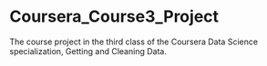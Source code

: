 Coursera_Course3_Project
========================

The course project in the third class of the Coursera Data Science specialization, Getting and Cleaning Data.
